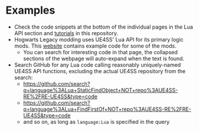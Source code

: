 # Examples

* Check the code snippets at the bottom of the individual pages in the Lua API section and [tutorials](../guides/creating-a-lua-mod.md) in this repository.
* Hogwarts Legacy modding uses UE4SS' Lua API for its primary logic mods. This [website](https://modding.wiki/en/hogwartslegacy/developers/luaexamples) contains example code for some of the mods.
    * You can search for interesting code in that page, the collapsed sections of the webpage will auto-expand when the text is found.
* Search GitHub for any Lua code calling reasonably uniquely-named UE4SS API functions, excluding the actual UE4SS repository from the search:
    * https://github.com/search?q=language%3ALua+StaticFindObject+NOT+repo%3AUE4SS-RE%2FRE-UE4SS&type=code
    * https://github.com/search?q=language%3ALua+FindFirstOf+NOT+repo%3AUE4SS-RE%2FRE-UE4SS&type=code
    * and so on, as long as `language:Lua` is specified in the query